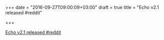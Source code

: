+++
date = "2016-09-27T09:00:09+03:00"
draft = true
title = "Echo v2.1 released  #reddit"

+++

<p><a href="https://t.co/O65xXnYY3m">Echo v2.1 released  #reddit</a></p>
